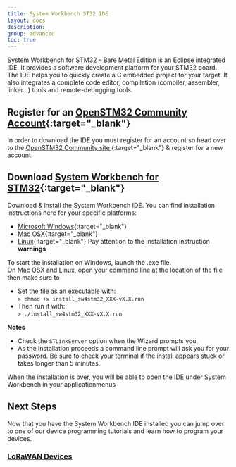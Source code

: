 ```yaml
---
title: System Workbench ST32 IDE
layout: docs
description: 
group: advanced
toc: true
---
```


System Workbench for STM32 – Bare Metal Edition is an Eclipse integrated IDE. It provides a software development platform for your STM32 board. The IDE helps you to quickly create a C embedded project for your target. It also integrates a complete code editor, compilation (compiler, assembler, linker…) tools and remote-debugging tools.

## Register for an [OpenSTM32 Community Account](http://www.openstm32.org){:target="_blank"}
In order to download the IDE you must register for an account so head over to the [OpenSTM32 Community site ](http://www.openstm32.org){:target="_blank"} & register for a new account.

## Download [System Workbench for STM32](http://www.openstm32.org/Downloading%2Bthe%2BSystem%2BWorkbench%2Bfor%2BSTM32%2Binstaller){:target="_blank"}

Download & install the System Workbench IDE. You can find installation instructions here for your specific platforms:

- [Microsoft Windows](http://www.openstm32.org/Downloading%2Bthe%2BSystem%2BWorkbench%2Bfor%2BSTM32%2Binstaller#Windows_7){:target="_blank"}
- [Mac OSX](http://www.openstm32.org/Downloading%2Bthe%2BSystem%2BWorkbench%2Bfor%2BSTM32%2Binstaller#Mac_OS_X){:target="_blank"}
- [Linux](http://www.openstm32.org/Downloading%2Bthe%2BSystem%2BWorkbench%2Bfor%2BSTM32%2Binstaller#Linux){:target="_blank"}
 Pay attention to the installation instruction **warnings**

To start the installation on Windows, launch the .exe file.  
On Mac OSX and Linux, open your command line at the location of the file then make sure to
- Set the file as an executable with:  
`> chmod +x install_sw4stm32_XXX-vX.X.run`
- Then run it with:  
`> ./install_sw4stm32_XXX-vX.X.run`

**Notes** 
- Check the `STLinkServer` option when the Wizard prompts you.
- As the installation proceeds a command line prompt will ask you for your password. Be sure to check your terminal if the install appears stuck or takes longer than 5 minutes.

When the installation is over, you will be able to open the IDE under System Workbench in your applicationmenus

## Next Steps

Now that you have the System Workbench IDE installed you can jump over to one of our device programming tutorials and learn how to program your devices.

### [LoRaWAN Devices](../../lorawan-devices)

